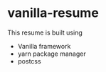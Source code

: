 # vanilla-resume

This resume is built using

-  Vanilla framework
-  yarn package manager
-  postcss

